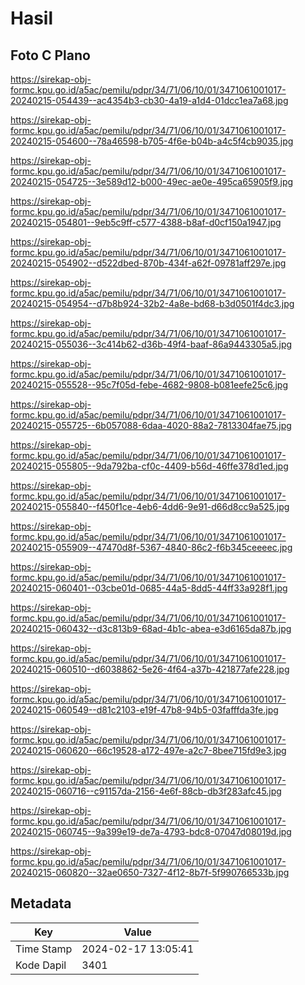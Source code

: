 # Hasil

## Foto C Plano

https://sirekap-obj-formc.kpu.go.id/a5ac/pemilu/pdpr/34/71/06/10/01/3471061001017-20240215-054439--ac4354b3-cb30-4a19-a1d4-01dcc1ea7a68.jpg

https://sirekap-obj-formc.kpu.go.id/a5ac/pemilu/pdpr/34/71/06/10/01/3471061001017-20240215-054600--78a46598-b705-4f6e-b04b-a4c5f4cb9035.jpg

https://sirekap-obj-formc.kpu.go.id/a5ac/pemilu/pdpr/34/71/06/10/01/3471061001017-20240215-054725--3e589d12-b000-49ec-ae0e-495ca65905f9.jpg

https://sirekap-obj-formc.kpu.go.id/a5ac/pemilu/pdpr/34/71/06/10/01/3471061001017-20240215-054801--9eb5c9ff-c577-4388-b8af-d0cf150a1947.jpg

https://sirekap-obj-formc.kpu.go.id/a5ac/pemilu/pdpr/34/71/06/10/01/3471061001017-20240215-054902--d522dbed-870b-434f-a62f-09781aff297e.jpg

https://sirekap-obj-formc.kpu.go.id/a5ac/pemilu/pdpr/34/71/06/10/01/3471061001017-20240215-054954--d7b8b924-32b2-4a8e-bd68-b3d0501f4dc3.jpg

https://sirekap-obj-formc.kpu.go.id/a5ac/pemilu/pdpr/34/71/06/10/01/3471061001017-20240215-055036--3c414b62-d36b-49f4-baaf-86a9443305a5.jpg

https://sirekap-obj-formc.kpu.go.id/a5ac/pemilu/pdpr/34/71/06/10/01/3471061001017-20240215-055528--95c7f05d-febe-4682-9808-b081eefe25c6.jpg

https://sirekap-obj-formc.kpu.go.id/a5ac/pemilu/pdpr/34/71/06/10/01/3471061001017-20240215-055725--6b057088-6daa-4020-88a2-7813304fae75.jpg

https://sirekap-obj-formc.kpu.go.id/a5ac/pemilu/pdpr/34/71/06/10/01/3471061001017-20240215-055805--9da792ba-cf0c-4409-b56d-46ffe378d1ed.jpg

https://sirekap-obj-formc.kpu.go.id/a5ac/pemilu/pdpr/34/71/06/10/01/3471061001017-20240215-055840--f450f1ce-4eb6-4dd6-9e91-d66d8cc9a525.jpg

https://sirekap-obj-formc.kpu.go.id/a5ac/pemilu/pdpr/34/71/06/10/01/3471061001017-20240215-055909--47470d8f-5367-4840-86c2-f6b345ceeeec.jpg

https://sirekap-obj-formc.kpu.go.id/a5ac/pemilu/pdpr/34/71/06/10/01/3471061001017-20240215-060401--03cbe01d-0685-44a5-8dd5-44ff33a928f1.jpg

https://sirekap-obj-formc.kpu.go.id/a5ac/pemilu/pdpr/34/71/06/10/01/3471061001017-20240215-060432--d3c813b9-68ad-4b1c-abea-e3d6165da87b.jpg

https://sirekap-obj-formc.kpu.go.id/a5ac/pemilu/pdpr/34/71/06/10/01/3471061001017-20240215-060510--d6038862-5e26-4f64-a37b-421877afe228.jpg

https://sirekap-obj-formc.kpu.go.id/a5ac/pemilu/pdpr/34/71/06/10/01/3471061001017-20240215-060549--d81c2103-e19f-47b8-94b5-03fafffda3fe.jpg

https://sirekap-obj-formc.kpu.go.id/a5ac/pemilu/pdpr/34/71/06/10/01/3471061001017-20240215-060620--66c19528-a172-497e-a2c7-8bee715fd9e3.jpg

https://sirekap-obj-formc.kpu.go.id/a5ac/pemilu/pdpr/34/71/06/10/01/3471061001017-20240215-060716--c91157da-2156-4e6f-88cb-db3f283afc45.jpg

https://sirekap-obj-formc.kpu.go.id/a5ac/pemilu/pdpr/34/71/06/10/01/3471061001017-20240215-060745--9a399e19-de7a-4793-bdc8-07047d08019d.jpg

https://sirekap-obj-formc.kpu.go.id/a5ac/pemilu/pdpr/34/71/06/10/01/3471061001017-20240215-060820--32ae0650-7327-4f12-8b7f-5f990766533b.jpg


## Metadata

| Key        | Value               |
| ---------- | ------------------- |
| Time Stamp | 2024-02-17 13:05:41 |
| Kode Dapil | 3401                |



